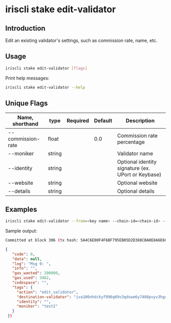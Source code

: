 # iriscli stake edit-validator

## Introduction

Edit an existing validator's settings, such as commission rate, name, etc.

## Usage

```bash
iriscli stake edit-validator [flags]
```

Print help messages:

```bash
iriscli stake edit-validator --help
```

## Unique Flags

| Name, shorthand     | type   | Required | Default  | Description                                        |
| --------------------| -----  | -------- | -------- | -------------------------------------------------- |
| --commission-rate   | float  |          | 0.0      | Commission rate percentage                         |
| --moniker           | string |          |          | Validator name                                     |
| --identity          | string |          |          | Optional identity signature (ex. UPort or Keybase) |
| --website           | string |          |          | Optional website                                   |
| --details           | string |          |          | Optional details                                   |

## Examples

```bash
iriscli stake edit-validator --from=<key name> --chain-id=<chain-id> --fee=0.3iris --commission-rate=0.15
```

Sample output:

```bash
Committed at block 306 (tx hash: 5A4C6E00F4F6BF795EB05D2D388CBA0E8A6E6CF17669314B1EE6A31729A22450, response: {Code:0 Data:[] Log:Msg 0:  Info: GasWanted:200000 GasUsed:3398 Tags:[{Key:[97 99 116 105 111 110] Value:[115 101 114 118 105 99 101 45 119 105 116 104 100 114 97 119 45 102 101 101 115] XXX_NoUnkeyedLiteral:{} XXX_unrecognized:[] XXX_sizecache:0} {Key:[99 111 109 112 108 101 116 101 67 111 110 115 117 109 101 100 84 120 70 101 101 45 105 114 105 115 45 97 116 116 111] Value:[34 54 55 57 54 48 48 48 48 48 48 48 48 48 48 48 34] XXX_NoUnkeyedLiteral:{} XXX_unrecognized:[] XXX_sizecache:0}] Codespace: XXX_NoUnkeyedLiteral:{} XXX_unrecognized:[] XXX_sizecache:0})
```

```json
{
   "code": 0,
   "data": null,
   "log": "Msg 0: ",
   "info": "",
   "gas_wanted": 200000,
   "gas_used": 3482,
   "codespace": "",
   "tags": {
     "action": "edit_validator",
     "destination-validator": "iva106nhdckyf996q69v3qdxwe6y7408pvyv3hgcms",
     "identity": "",
     "moniker": "test2"
   }
 })
```
